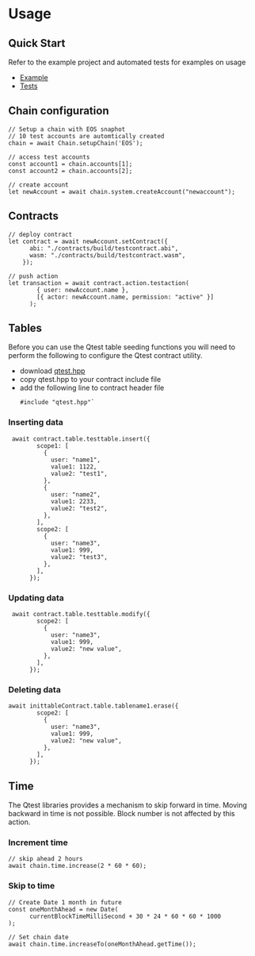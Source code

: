 # Usage

## Quick Start

Refer to the example project and automated tests for examples on usage

* [Example](../../example/tests/test.js)
* [Tests](../../test)

## Chain configuration
```
// Setup a chain with EOS snaphot
// 10 test accounts are automtically created
chain = await Chain.setupChain('EOS');

// access test accounts
const account1 = chain.accounts[1];
const account2 = chain.accounts[2];

// create account
let newAccount = await chain.system.createAccount("newaccount");
```

## Contracts

```
// deploy contract
let contract = await newAccount.setContract({
      abi: "./contracts/build/testcontract.abi",
      wasm: "./contracts/build/testcontract.wasm",
    });
    
// push action
let transaction = await contract.action.testaction(
        { user: newAccount.name },
        [{ actor: newAccount.name, permission: "active" }]
      );
```

## Tables

Before you can use the Qtest table seeding functions you will need to perform the following to configure the Qtest contract utility.

- download [qtest.hpp](../../macro/qtest.hpp)
- copy qtest.hpp to your contract include file
- add the following line to contract header file
  ```
  #include "qtest.hpp"`
  ```



### Inserting data
```
 await contract.table.testtable.insert({
        scope1: [
          {
            user: "name1",
            value1: 1122,
            value2: "test1",
          },
          {
            user: "name2",
            value1: 2233,
            value2: "test2",
          },
        ],
        scope2: [
          {
            user: "name3",
            value1: 999,
            value2: "test3",
          },
        ],
      });
```
### Updating data
```
 await contract.table.testtable.modify({
        scope2: [
          {
            user: "name3",
            value1: 999,
            value2: "new value",
          },
        ],
      });
```
### Deleting data
```
await inittableContract.table.tablename1.erase({
        scope2: [
          {
            user: "name3",
            value1: 999,
            value2: "new value",
          },
        ],
      });
```
## Time

The Qtest libraries provides a mechanism to skip forward in time.  Moving backward in time is not possible.  Block number is not affected by this action.

### Increment time

```
// skip ahead 2 hours
await chain.time.increase(2 * 60 * 60);
```

### Skip to time

```
// Create Date 1 month in future
const oneMonthAhead = new Date(
      currentBlockTimeMilliSecond + 30 * 24 * 60 * 60 * 1000
);

// Set chain date
await chain.time.increaseTo(oneMonthAhead.getTime());
```
